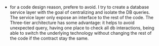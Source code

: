 
  -  for a code design reason, prefere to avoid. I try to create a database service layer with the goal of centralizing and isolate the DB queries. The service layer only expose an interface to the rest of the code. The Three-tier architecture has some advantage: it helps to avoid unexpected query, having one place to check all db interactions, being able to switch the underlying technology without changing the rest of the code if the contract stay the same.    
